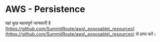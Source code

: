 # AWS - Persistence

यहां कुछ महत्वपूर्ण जानकारी है [https://github.com/SummitRoute/aws\_exposable\_resources](https://github.com/SummitRoute/aws\_exposable\_resources) से प्राप्त करें।
